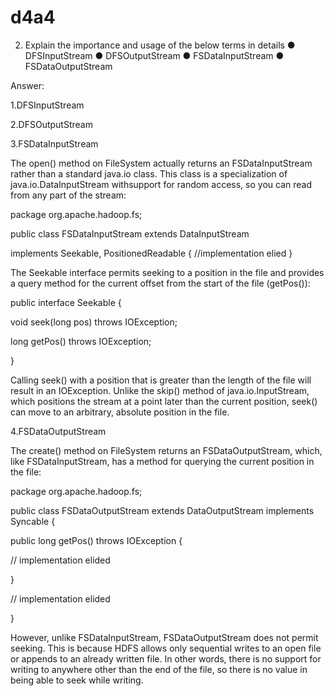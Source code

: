 # d4a4

2. Explain the importance and usage of the below terms in details
● DFSInputStream
● DFSOutputStream
● FSDataInputStream
● FSDataOutputStream

Answer:

1.DFSInputStream










2.DFSOutputStream










3.FSDataInputStream

The open() method on FileSystem actually returns an FSDataInputStream rather than a standard java.io class. This class is a specialization of java.io.DataInputStream withsupport for random access, so you can read from any part of the stream:

package org.apache.hadoop.fs;

public class FSDataInputStream extends DataInputStream

implements Seekable, PositionedReadable {
  //implementation elied
}

The Seekable interface permits seeking to a position in the file and provides a query method for the current offset from the start of the file (getPos()):

public interface Seekable {

void seek(long pos) throws IOException;

long getPos() throws IOException;

}

Calling seek() with a position that is greater than the length of the file will result in an IOException. Unlike the skip() method of java.io.InputStream, which positions the stream at a point later than the current position, seek() can move to an arbitrary, absolute
position in the file.



4.FSDataOutputStream

The create() method on FileSystem returns an FSDataOutputStream, which, like FSDataInputStream, has a method for querying the current position in the file:

package org.apache.hadoop.fs;

public class FSDataOutputStream extends DataOutputStream implements Syncable {

public long getPos() throws IOException {

// implementation elided

}

// implementation elided

}


However, unlike FSDataInputStream, FSDataOutputStream does not permit seeking. This is because HDFS allows only sequential writes to an open file or appends to an already written file. In other words, there is no support for writing to anywhere other than the end of the file, so there is no value in being able to seek while writing.
